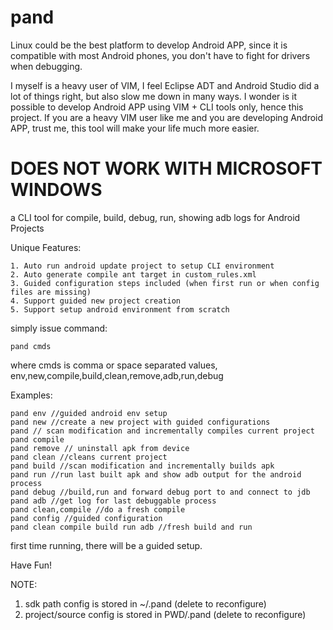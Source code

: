 pand
====

Linux could be the best platform to develop Android APP, since it is compatible with most Android phones, you don't have to fight for drivers when debugging.

I myself is a heavy user of VIM, I feel Eclipse ADT and Android Studio did a lot of things right, but also slow me down in many ways.  I wonder is it possible to develop Android APP using VIM + CLI tools only, hence this project. If you are a heavy VIM user like me and you are developing Android APP, trust me, this tool will make your life much more easier.

DOES NOT WORK WITH MICROSOFT WINDOWS
====================================

a CLI tool for compile, build, debug, run, showing adb logs for Android Projects

Unique Features:

    1. Auto run android update project to setup CLI environment
    2. Auto generate compile ant target in custom_rules.xml
    3. Guided configuration steps included (when first run or when config files are missing)
    4. Support guided new project creation
    5. Support setup android environment from scratch

simply issue command:

    pand cmds

where cmds is comma or space separated values, env,new,compile,build,clean,remove,adb,run,debug

Examples:

    pand env //guided android env setup
    pand new //create a new project with guided configurations
    pand // scan modification and incrementally compiles current project
    pand compile
    pand remove // uninstall apk from device
    pand clean //cleans current project
    pand build //scan modification and incrementally builds apk
    pand run //run last built apk and show adb output for the android process
    pand debug //build,run and forward debug port to and connect to jdb
    pand adb //get log for last debuggable process
    pand clean,compile //do a fresh compile
    pand config //guided configuration
    pand clean compile build run adb //fresh build and run

first time running, there will be a guided setup.

Have Fun!

NOTE:

1. sdk path config is stored in ~/.pand (delete to reconfigure) 
2. project/source config is stored in PWD/.pand (delete to reconfigure)
